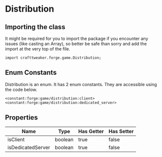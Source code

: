 # Distribution

## Importing the class

It might be required for you to import the package if you encounter any issues (like casting an Array), so better be safe than sorry and add the import at the very top of the file.
```zenscript
import crafttweaker.forge.game.Distribution;
```


## Enum Constants

Distribution is an enum. It has 2 enum constants. They are accessible using the code below.

```zenscript
<constant:forge:game/distribution:client>
<constant:forge:game/distribution:dedicated_server>
```
## Properties

|       Name        |  Type   | Has Getter | Has Setter |
|-------------------|---------|------------|------------|
| isClient          | boolean | true       | false      |
| isDedicatedServer | boolean | true       | false      |

